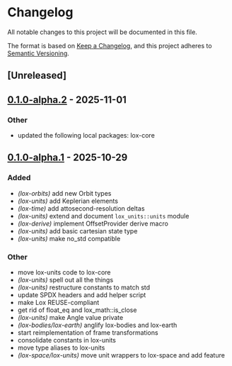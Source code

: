 # Changelog

All notable changes to this project will be documented in this file.

The format is based on [Keep a Changelog](https://keepachangelog.com/en/1.0.0/),
and this project adheres to [Semantic Versioning](https://semver.org/spec/v2.0.0.html).

## [Unreleased]

## [0.1.0-alpha.2](https://github.com/lox-space/lox/compare/lox-units-v0.1.0-alpha.1...lox-units-v0.1.0-alpha.2) - 2025-11-01

### Other

- updated the following local packages: lox-core

## [0.1.0-alpha.1](https://github.com/lox-space/lox/compare/lox-units-v0.1.0-alpha.0...lox-units-v0.1.0-alpha.1) - 2025-10-29

### Added

- *(lox-orbits)* add new Orbit types
- *(lox-units)* add Keplerian elements
- *(lox-time)* add attosecond-resolution deltas
- *(lox-units)* extend and document `lox_units::units` module
- *(lox-derive)* implement OffsetProvider derive macro
- *(lox-units)* add basic cartesian state type
- *(lox-units)* make no_std compatible

### Other

- move lox-units code to lox-core
- *(lox-units)* spell out all the things
- *(lox-units)* restructure constants to match std
- update SPDX headers and add helper script
- make Lox REUSE-compliant
- get rid of float_eq and lox_math::is_close
- *(lox-units)* make Angle value private
- *(lox-bodies/lox-earth)* anglify lox-bodies and lox-earth
- start reimplementation of frame transformations
- consolidate constants in lox-units
- move type aliases to lox-units
- *(lox-space/lox-units)* move unit wrappers to lox-space and add feature
